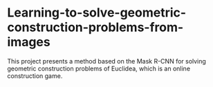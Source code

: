 # Learning-to-solve-geometric-construction-problems-from-images
This project presents a method based on the Mask R-CNN for solving geometric construction problems of Euclidea, which is an online construction game.
